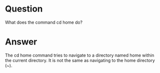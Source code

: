 # Question

What does the command cd home do?

# Answer

The cd home command tries to navigate to a directory named home within the current directory. It is not the same as navigating to the home directory (~).


